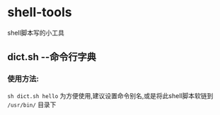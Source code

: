 # shell-tools
shell脚本写的小工具

## dict.sh --命令行字典
### 使用方法:
`sh dict.sh hello`
为方便使用,建议设置命令别名,或是将此shell脚本软链到 `/usr/bin/` 目录下
